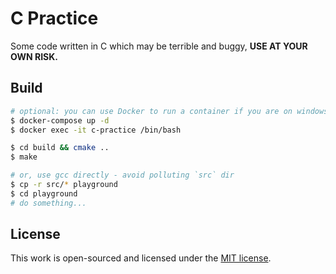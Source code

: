 # C Practice

Some code written in C which may be terrible and buggy, **USE AT YOUR OWN RISK.**

## Build

```bash
# optional: you can use Docker to run a container if you are on windows
$ docker-compose up -d
$ docker exec -it c-practice /bin/bash

$ cd build && cmake ..
$ make

# or, use gcc directly - avoid polluting `src` dir
$ cp -r src/* playground
$ cd playground
# do something...
```

## License

This work is open-sourced and licensed under the [MIT license](LICENSE).
